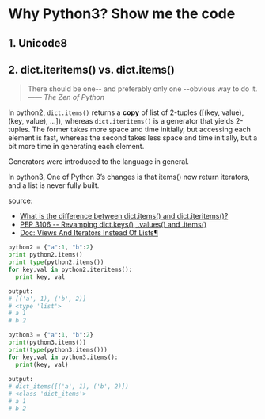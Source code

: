 # Why Python3? Show me the code 

## 1. Unicode8

## 2. dict.iteritems() vs. dict.items()

> There should be one-- and preferably only one --obvious way to do it. —— *The Zen of Python*

In python2,
`dict.items()` returns a **copy** of list of 2-tuples ([(key, value), (key, value), ...]), whereas `dict.iteritems()` is a generator that yields 2-tuples. The former takes more space and time initially, but accessing each element is fast, whereas the second takes less space and time initially, but a bit more time in generating each element.

Generators were introduced to the language in general.

In python3,
One of Python 3’s changes is that  items() now return iterators, and a list is never fully built. 


source: 

- [What is the difference between dict.items() and dict.iteritems()?](https://stackoverflow.com/questions/10458437/what-is-the-difference-between-dict-items-and-dict-iteritems)
- [PEP 3106 -- Revamping dict.keys(), .values() and .items()](https://www.python.org/dev/peps/pep-3106/#id3)
- [Doc: Views And Iterators Instead Of Lists¶](https://docs.python.org/3/whatsnew/3.0.html#views-and-iterators-instead-of-lists)

``` python 
python2 = {"a":1, "b":2}
print python2.items()
print type(python2.items())
for key,val in python2.iteritems():
  print key, val

output:
# [('a', 1), ('b', 2)]
# <type 'list'>
# a 1
# b 2

python3 = {"a":1, "b":2}
print(python3.items())
print(type(python3.items()))
for key,val in python3.items():
  print(key, val)
  
output: 
# dict_items([('a', 1), ('b', 2)])
# <class 'dict_items'>
# a 1
# b 2  

```
